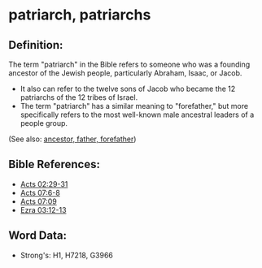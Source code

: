 # patriarch, patriarchs #

## Definition: ##

The term "patriarch" in the Bible refers to someone who was a founding ancestor of the Jewish people, particularly Abraham, Isaac, or Jacob.

* It also can refer to the twelve sons of Jacob who became the 12 patriarchs of the 12 tribes of Israel.
* The term "patriarch" has a similar meaning to "forefather," but more specifically refers to the most well-known male ancestral leaders of a people group.

(See also: [ancestor, father, forefather](../other/father.md))

## Bible References: ##

* [Acts 02:29-31](rc://en/tn/help/act/02/29)
* [Acts 07:6-8](rc://en/tn/help/act/07/06)
* [Acts 07:09](rc://en/tn/help/act/07/09)
* [Ezra 03:12-13](rc://en/tn/help/ezr/03/12)

## Word Data: ##

* Strong's: H1, H7218, G3966
